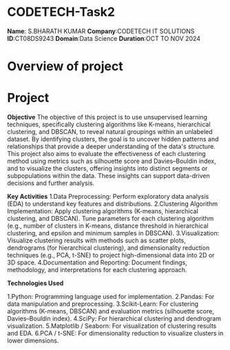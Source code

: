 # CODETECH-Task2
**Name**: S.BHARATH KUMAR
**Company**:CODETECH IT SOLUTIONS
**ID**:CT08DS9243
**Domain**:Data Science
**Duration**:OCT TO NOV 2024

# Overview of project

# Project
**Objective**
The objective of this project is to use unsupervised learning techniques, specifically clustering algorithms like K-means, hierarchical clustering, and DBSCAN, to reveal natural groupings within an unlabeled dataset. By identifying clusters, the goal is to uncover hidden patterns and relationships that provide a deeper understanding of the data's structure. This project also aims to evaluate the effectiveness of each clustering method using metrics such as silhouette score and Davies–Bouldin index, and to visualize the clusters, offering insights into distinct segments or subpopulations within the data. These insights can support data-driven decisions and further analysis.

**Key Activities**
1.Data Preprocessing:
Perform exploratory data analysis (EDA) to understand key features and distributions.
2.Clustering Algorithm Implementation:
Apply clustering algorithms (K-means, hierarchical clustering, and DBSCAN).
Tune parameters for each clustering algorithm (e.g., number of clusters in K-means, distance threshold in hierarchical clustering, and epsilon and minimum samples in DBSCAN).
3.Visualization:
Visualize clustering results with methods such as scatter plots, dendrograms (for hierarchical clustering), and dimensionality reduction techniques (e.g., PCA, t-SNE) to project high-dimensional data into 2D or 3D space.
4.Documentation and Reporting:
Document findings, methodology, and interpretations for each clustering approach.

**Technologies Used**

1.Python: Programming language used for implementation.
2.Pandas: For data manipulation and preprocessing.
3.Scikit-Learn: For clustering algorithms (K-means, DBSCAN) and evaluation metrics (silhouette score, Davies–Bouldin index).
4.SciPy: For hierarchical clustering and dendrogram visualization.
5.Matplotlib / Seaborn: For visualization of clustering results and EDA.
6.PCA / t-SNE: For dimensionality reduction to visualize clusters in lower dimensions.
